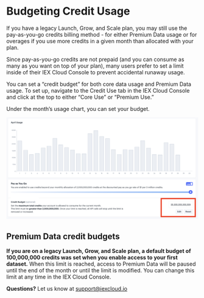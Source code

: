 # Budgeting Credit Usage

If you have a legacy Launch, Grow, and Scale plan, you may still use the pay-as-you-go credits billing method - for either Premium Data usage or for overages if you use more credits in a given month than allocated with your plan.

<!-- pay-as-you-go credits linked to 1500012390942 -->

Since pay-as-you-go credits are not prepaid (and you can consume as many as you want on top of your plan), many users prefer to set a limit inside of their IEX Cloud Console to prevent accidental runaway usage.

You can set a “credit budget” for both core data usage and Premium Data usage. To set up, navigate to the Credit Use tab in the IEX Cloud Console and click at the top to either “Core Use” or “Premium Use.”

Under the month’s usage chart, you can set your budget.

![](./budgeting-credit-usage/create-budget.png)

## Premium Data credit budgets

**If you are on a legacy Launch, Grow, and Scale plan, a default budget of 100,000,000 credits was set when you enable access to your first dataset.** When this limit is reached, access to Premium Data will be paused until the end of the month or until the limit is modified. You can change this limit at any time in the IEX Cloud Console.

**Questions?** Let us know at <support@iexcloud.io>